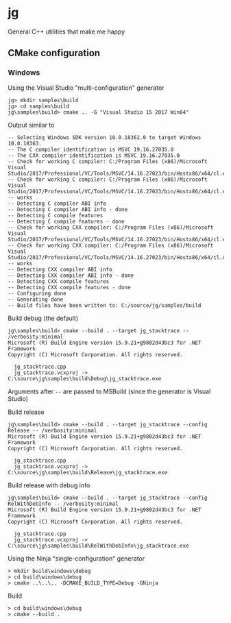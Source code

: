 # jg

General C++ utilities that make me happy

## CMake configuration

### Windows

Using the Visual Studio "multi-configuration" generator

    jg> mkdir samples\build
    jg> cd samples\build
    jg\samples\build> cmake .. -G "Visual Studio 15 2017 Win64"

Output similar to

    -- Selecting Windows SDK version 10.0.18362.0 to target Windows 10.0.18363.
    -- The C compiler identification is MSVC 19.16.27035.0
    -- The CXX compiler identification is MSVC 19.16.27035.0
    -- Check for working C compiler: C:/Program Files (x86)/Microsoft Visual Studio/2017/Professional/VC/Tools/MSVC/14.16.27023/bin/Hostx86/x64/cl.exe
    -- Check for working C compiler: C:/Program Files (x86)/Microsoft Visual Studio/2017/Professional/VC/Tools/MSVC/14.16.27023/bin/Hostx86/x64/cl.exe -- works
    -- Detecting C compiler ABI info
    -- Detecting C compiler ABI info - done
    -- Detecting C compile features
    -- Detecting C compile features - done
    -- Check for working CXX compiler: C:/Program Files (x86)/Microsoft Visual Studio/2017/Professional/VC/Tools/MSVC/14.16.27023/bin/Hostx86/x64/cl.exe
    -- Check for working CXX compiler: C:/Program Files (x86)/Microsoft Visual Studio/2017/Professional/VC/Tools/MSVC/14.16.27023/bin/Hostx86/x64/cl.exe -- works
    -- Detecting CXX compiler ABI info
    -- Detecting CXX compiler ABI info - done
    -- Detecting CXX compile features
    -- Detecting CXX compile features - done
    -- Configuring done
    -- Generating done
    -- Build files have been written to: C:/source/jg/samples/build

Build debug (the default)

    jg\samples\build> cmake --build . --target jg_stacktrace -- /verbosity:minimal
    Microsoft (R) Build Engine version 15.9.21+g9802d43bc3 for .NET Framework
    Copyright (C) Microsoft Corporation. All rights reserved.
    
      jg_stacktrace.cpp
      jg_stacktrace.vcxproj -> C:\source\jg\samples\build\Debug\jg_stacktrace.exe

Arguments after `--` are passed to MSBuild (since the generator is Visual Studio)

Build release

    jg\samples\build> cmake --build . --target jg_stacktrace --config Release -- /verbosity:minimal
    Microsoft (R) Build Engine version 15.9.21+g9802d43bc3 for .NET Framework
    Copyright (C) Microsoft Corporation. All rights reserved.
    
      jg_stacktrace.cpp
      jg_stacktrace.vcxproj -> C:\source\jg\samples\build\Release\jg_stacktrace.exe

Build release with debug info

    jg\samples\build> cmake --build . --target jg_stacktrace --config RelWithDebInfo -- /verbosity:minimal
    Microsoft (R) Build Engine version 15.9.21+g9802d43bc3 for .NET Framework
    Copyright (C) Microsoft Corporation. All rights reserved.
    
      jg_stacktrace.cpp
      jg_stacktrace.vcxproj -> C:\source\jg\samples\build\RelWithDebInfo\jg_stacktrace.exe

Using the Ninja "single-configuration" generator

    > mkdir build\windows\debug
    > cd build\windows\debug
    > cmake ..\..\.. -DCMAKE_BUILD_TYPE=Debug -GNinja

Build

    > cd build\windows\debug
    > cmake --build .